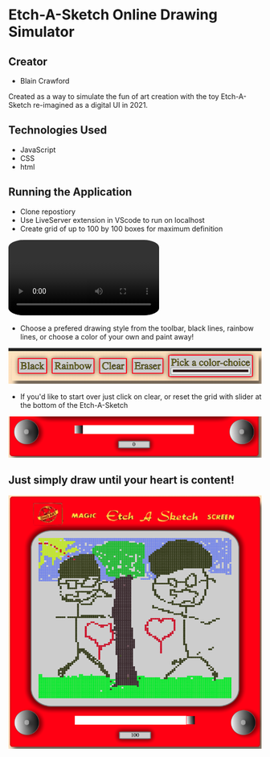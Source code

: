 # Etch-A-Sketch Online Drawing Simulator

## Creator
  - Blain Crawford

Created as a way to simulate the fun of art creation with the toy Etch-A-Sketch re-imagined as a digital UI in 2021.  

## Technologies Used
  -  JavaScript
  -  CSS
  -  html

## Running the Application
 - Clone repostiory
 - Use LiveServer extension in VScode to run on localhost
 - Create grid of up to 100 by 100 boxes for maximum definition

 <video src="./images/grid-creation.mov" style=" width: 300px; border-radius: 10%;" autoplay loop></video>

 -  Choose a prefered drawing style from the toolbar, black lines, rainbow lines, or choose a color of your own and paint away!

 <img src="./images/tool-bar.png">

 -  If you'd like to start over just click on clear, or reset the grid with slider at the bottom of the Etch-A-Sketch

 <img src="./images/bottom-controls.png">

## Just simply draw until your heart is content!

<img src="./images/park-hangs.png">













